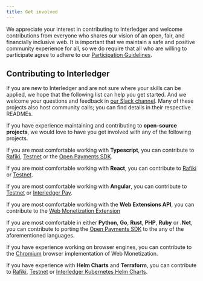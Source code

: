 ```yaml
---
title: Get involved
---
```


We appreciate your interest in contributing to Interledger and welcome contributions from everyone who shares our vision of an open, fair, and financially inclusive web. It is important that we maintain a safe and positive community experience for all, so we do require that all who are willing to participate agree to adhere to our [Participation Guidelines](/participation-guidelines).

## Contributing to Interledger

If you are new to Interledger and are not sure where your skills can be applied, we hope that the following list can help you get started. And we welcome your questions and feedback in [our Slack channel](https://communityinviter.com/apps/interledger/interledger-working-groups-slack). Many of these projects also host community calls; you can find details in their respective READMEs.

If you have experience maintaining and contributing to **open-source projects**, we would love to have you get involved with any of the following projects.

If you are most comfortable working with **Typescript**, you can contribute to [Rafiki](https://github.com/interledger/rafiki), [Testnet](https://github.com/interledger/testnet) or the [Open Payments SDK](https://github.com/interledger/open-payments).

If you are most comfortable working with **React**, you can contribute to [Rafiki](https://github.com/interledger/rafiki) or [Testnet](https://github.com/interledger/testnet).

If you are most comfortable working with **Angular**, you can contribute to [Testnet](https://github.com/interledger/testnet) or [Interledger Pay](https://github.com/interledger/interledger-pay).

If you are most comfortable working with the **Web Extensions API**, you can contribute to the [Web Monetization Extension](https://github.com/interledger/web-monetization-extension)

If you are most comfortable in either **Python**, **Go**, **Rust**, **PHP**, **Ruby** or **.Net**, you can contribute to porting the [Open Payments SDK](https://github.com/interledger/open-payments) to the any of the aforementioned languages.

If you have experience working on browser engines, you can contribute to the [Chromium](https://issues.chromium.org/issues/40110471) browser implementation of Web Monetization.

If you have experience with **Helm Charts** and **Terraform**, you can contribute to [Rafiki](https://github.com/interledger/rafiki), [Testnet](https://github.com/interledger/testnet) or [Interledger Kubernetes Helm Charts](https://github.com/interledger/helm-charts).
